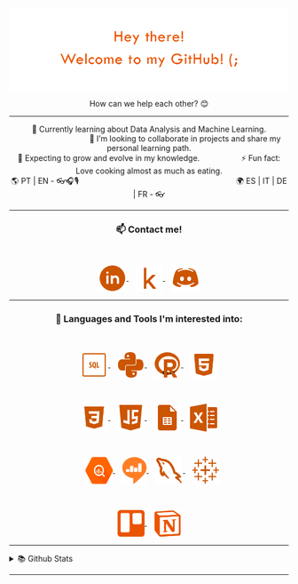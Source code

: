 <!-- Ini image and text  -->
<p align="center"> 
  <img align="center" src="https://github.com/Rhappy/Rhappy/blob/main/images/page_title.png?raw=true">
</p>
<p align="center">
	How can we help each other? 😊
</p>
<hr>
<!-- readme.md -->
<p align="center">
🌱 Currently learning about Data Analysis and Machine Learning.
&nbsp;&nbsp;&nbsp;&nbsp;&nbsp;&nbsp;&nbsp;&nbsp;&nbsp;&nbsp;&nbsp;&nbsp;&nbsp;&nbsp;&nbsp;&nbsp;&nbsp;&nbsp;&nbsp;&nbsp;&nbsp;&nbsp;&nbsp;&nbsp;&nbsp;&nbsp;&nbsp;&nbsp;&nbsp;&nbsp;&nbsp;&nbsp;  
👯 I’m looking to collaborate in projects and share my personal learning path. <br>
🤩 Expecting to grow and evolve in my knowledge. 
&nbsp;&nbsp;&nbsp;&nbsp;&nbsp;&nbsp;&nbsp;&nbsp;&nbsp;&nbsp;&nbsp;&nbsp;&nbsp;&nbsp;&nbsp;&nbsp;&nbsp; ⚡ Fun fact: Love cooking almost as much as eating.<br>
🌎 PT | EN - 👓🎧🎙️ &nbsp;&nbsp;&nbsp;&nbsp;&nbsp;&nbsp;&nbsp;&nbsp;&nbsp;&nbsp;&nbsp;&nbsp;&nbsp;&nbsp;&nbsp;&nbsp;&nbsp;&nbsp;&nbsp;&nbsp;&nbsp;&nbsp;&nbsp;&nbsp;&nbsp;&nbsp;&nbsp;&nbsp;&nbsp;&nbsp;&nbsp;&nbsp;&nbsp;&nbsp;&nbsp;&nbsp;&nbsp;&nbsp;&nbsp;&nbsp;&nbsp;&nbsp;&nbsp;&nbsp;&nbsp;&nbsp;&nbsp;&nbsp;&nbsp;&nbsp;&nbsp;&nbsp;&nbsp;&nbsp;&nbsp;&nbsp;&nbsp;&nbsp;&nbsp;&nbsp;&nbsp;&nbsp;&nbsp;&nbsp;&nbsp;&nbsp;&nbsp;&nbsp;&nbsp;&nbsp;   
🌍 ES | IT | DE | FR - 👓
</p>

<hr>
  <!-- Contact me -->
<h3 align="center"> 📫 Contact me! </h3>
<br>
<p align="center">
	<a href="https://www.linkedin.com/in/rhapha-morello" target="blank">
		<img align="center" src="https://github.com/Rhappy/Rhappy/blob/main/images/contact_linkedin.png?raw=true" alt="Rhappy | Linkedin" width="50" height="50"/>
	</a>&nbsp;&nbsp;
	<a href="https://www.kaggle.com/rhappy" target="blank">
		<img align="center" src="https://github.com/Rhappy/Rhappy/blob/main/images/contact_kaggle.png" alt="Rhappy | Kaggle" width="50" height="50"/>
	</a>&nbsp;&nbsp;
  	<a href="https://discordapp.com/users/Rhappy#9373" target="blank">
		<img align="center" src="https://github.com/Rhappy/Rhappy/blob/main/images/contact_discord.png?raw=true" alt="Rhappy | Discord" width="50" height="50"/>
  	</a>
</p>

<hr>
<!-- Languages and Tools -->
 <h3 align="center"> 🌌 Languages and Tools I'm interested into: </h3>
 <br>
 <p align="center">
	<a href="https://www.w3schools.com/sql/" target="blank">
		<img align="center" src="https://raw.githubusercontent.com/Rhappy/Rhappy/main/images/language_sql.png" alt="SQL" width="50" height="50"/>
	</a>&nbsp;&nbsp;
	<a href="https://www.w3schools.com/python/" target="blank">
		<img align="center" src="https://raw.githubusercontent.com/Rhappy/Rhappy/main/images/language_python.png" alt="Python" width="50" height="50"/>
	</a>&nbsp;&nbsp;
	<a href="https://www.w3schools.com/r/" target="blank">
		<img align="center" src="https://raw.githubusercontent.com/Rhappy/Rhappy/main/images/language_r.png" alt="R" width="50" height="50"/>
	</a>&nbsp;&nbsp;
	<a href="https://www.w3schools.com/html/" target="blank">
		<img align="center" src="https://raw.githubusercontent.com/Rhappy/Rhappy/main/images/language_html.png" alt="HTML" width="50" height="50"/>
 	</a>
</p>
<br>
<p align="center">
	<a href="https://www.w3schools.com/css/" target="blank">
		<img align="center" src="https://raw.githubusercontent.com/Rhappy/Rhappy/main/images/language_css.png" alt="CSS" width="50" height="50"/>
	</a>&nbsp;&nbsp;
	<a href="https://www.w3schools.com/js/" target="blank">
		<img align="center" src="https://raw.githubusercontent.com/Rhappy/Rhappy/main/images/language_javascript.png" alt="JavaScript" width="50" height="50"/>
	</a>&nbsp;&nbsp;
	<a href="https://www.w3schools.com/googlesheets/index.php" target="blank">
		<img align="center" src="https://raw.githubusercontent.com/Rhappy/Rhappy/main/images/tool_sheets.png" alt="Google Sheets" width="50" height="50"/>	
	</a>&nbsp;&nbsp;
	<a href="https://www.w3schools.com/excel/index.php" target="blank">
		<img align="center" src="https://raw.githubusercontent.com/Rhappy/Rhappy/main/images/tool_excel.png" alt="Microsoft Excel" width="50" height="50"/>
	</a>
</p>
<br>
<p align="center">
	</a>&nbsp;&nbsp;
	<a href="https://cloud.google.com/bigquery" target="blank">
		<img align="center" src="https://raw.githubusercontent.com/Rhappy/Rhappy/main/images/tool_bigquery.png" alt="BigQuery" width="50" height="50"/>
	</a>&nbsp;&nbsp;
	<a href="https://redash.io" target="blank">
		<img align="center" src="https://raw.githubusercontent.com/Rhappy/Rhappy/main/images/tool_redash.png" alt="Redash" width="45" height="50"/>
	</a>&nbsp;&nbsp;
	<a href="https://www.mysql.com" target="blank">
		<img align="center" src="https://raw.githubusercontent.com/Rhappy/Rhappy/main/images/tool_mysql.png" alt="MySQL" width="50" height="50"/>
 	</a>&nbsp;&nbsp;
	<a href="https://sso.online.tableau.com" target="blank">
		<img align="center" src="https://raw.githubusercontent.com/Rhappy/Rhappy/main/images/tool_tableau.png" alt="Tableau" width="50" height="50"/>
 	</a>
</p>
<br>
<p align="center">
	<a href="https://trello.com" target="blank">
		<img align="center" src="https://raw.githubusercontent.com/Rhappy/Rhappy/main/images/tool_trello.png" alt="Trello" width="50" height="50"/>
  	</a>&nbsp;&nbsp;
	<a href="https://www.notion.so" target="blank">
		<img align="center" src="https://raw.githubusercontent.com/Rhappy/Rhappy/main/images/tool_notion.png" alt="Notion" width="50" height="50"/>
 	</a>
</p>

<hr>

<!-- GitHub stats -->
<details>
<summary> 📚 Github Stats</summary>

<br> 
<p align="center">
	<img src="https://github-readme-stats.vercel.app/api/top-langs/?username=rhappy&&layout=compact&&theme=darcula&title_color=CC5500&text_color=CC5500&icon_color=0077CC&hide_border=TRUE" alt="Rhappy"/>
</p>
<p align="center">
	<img height="160em" src="https://github-readme-stats.vercel.app/api?username=rhappy&show_icons=true&theme=darcula&title_color=CC5500&text_color=CC5500&icon_color=0077CC&hide_border=TRUE"/>
</p>
</details>
<hr> 
